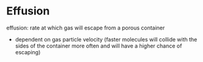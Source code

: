 # Effusion
effusion: rate at which gas will escape from a porous container
- dependent on gas particle velocity (faster molecules will collide with the sides of the container more often and will have a higher chance of escaping)